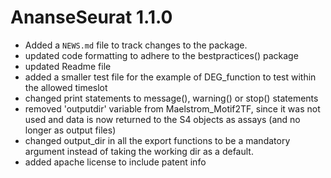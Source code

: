 # AnanseSeurat 1.1.0

* Added a `NEWS.md` file to track changes to the package.
* updated code formatting to adhere to the bestpractices() package
* updated Readme file
* added a smaller test file for the example of DEG_function to test within the allowed timeslot
* changed print statements to message(), warning() or stop() statements
* removed 'outputdir' variable from Maelstrom_Motif2TF, since it was not used and data is
  now returned to the S4 objects as assays (and no longer as output files)
* changed output_dir in all the export functions to be a mandatory argument instead of taking 
  the working dir as a default.
* added apache license to include patent info


